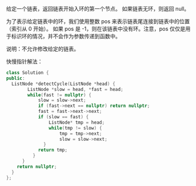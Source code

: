 给定一个链表，返回链表开始入环的第一个节点。 如果链表无环，则返回 null。

为了表示给定链表中的环，我们使用整数 pos 来表示链表尾连接到链表中的位置（索引从 0 开始）。 如果 pos 是 -1，则在该链表中没有环。注意，pos 仅仅是用于标识环的情况，并不会作为参数传递到函数中。

说明：不允许修改给定的链表。

快慢指针解法：



```c++
class Solution {
public:
  ListNode *detectCycle(ListNode *head) {
    	ListNode *slow = head, *fast = head;
    	while(fast != nullptr) {
        	slow = slow->next;
        	if (fast->next == nullptr) return nullptr;
        	fast = fast->next->next;
        	if (slow == fast) {
            	ListNode* tmp = head;
            	while(tmp != slow) {
                	tmp = tmp->next;
                	slow = slow->next;
              }
            return tmp;
          }
      }
    return nullptr;
  }
};
```


